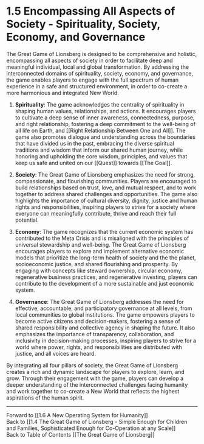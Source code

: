 # 1.5 Encompassing All Aspects of Society - Spirituality, Society, Economy, and Governance

The Great Game of Lionsberg is designed to be comprehensive and holistic, encompassing all aspects of society in order to facilitate deep and meaningful individual, local and global transformation. By addressing the interconnected domains of spirituality, society, economy, and governance, the game enables players to engage with the full spectrum of human experience in a safe and structured environment, in order to co-create a more harmonious and integrated New World.

1.  **Spirituality**: The game acknowledges the centrality of spirituality in shaping human values, relationships, and actions. It encourages players to cultivate a deep sense of inner awareness, connectedness, purpose, and right relationship, fostering a deep commitment to the well-being of all life on Earth, and [[Right Relationship Between One and All]].  The game also promotes dialogue and understanding across the boundaries that have divided us in the past, embracing the diverse spiritual traditions and wisdom that inform our shared human journey, while honoring and upholding the core wisdom, principles, and values that keep us safe and united on our [[Quest]] towards [[The Goal]]. 
    
2.  **Society**: The Great Game of Lionsberg emphasizes the need for strong, compassionate, and flourishing communities. Players are encouraged to build relationships based on trust, love, and mutual respect, and to work together to address shared challenges and opportunities. The game also highlights the importance of cultural diversity, dignity, justice and human rights and responsibilities, inspiring players to strive for a society where everyone can meaningfully contribute, thrive and reach their full potential.
    
3.  **Economy**: The game recognizes that the current economic system has contributed to the Meta Crisis and is misaligned with the principles of universal stewardship and well-being. The Great Game of Lionsberg encourages players to explore and implement alternative economic models that prioritize the long-term health of society and the the planet, socioeconomic justice, and shared flourishing and prosperity. By engaging with concepts like steward ownership, circular economy, regenerative business practices, and regenerative investing, players can contribute to the development of a more sustainable and just economic system.
    
4.  **Governance**: The Great Game of Lionsberg addresses the need for effective, accountable, and participatory governance at all levels, from local communities to global institutions. The game empowers players to become active citizens and decision-makers, fostering a sense of shared responsibility and collective agency in shaping the future. It also emphasizes the importance of transparency, collaboration, and inclusivity in decision-making processes, inspiring players to strive for a world where power, rights, and responsibilities are distributed with justice, and all voices are heard.
    

By integrating all four pillars of society, the Great Game of Lionsberg creates a rich and dynamic landscape for players to explore, learn, and grow. Through their engagement with the game, players can develop a deeper understanding of the interconnected challenges facing humanity and work together to co-create a New World that reflects the highest aspirations of the human spirit.

____

Forward to [[1.6 A New Operating System for Humanity]]  
Back to [[1.4 The Great Game of Lionsberg - Simple Enough for Children and Families, Sophisticated Enough for Co-Operation at any Scale]]  
Back to Table of Contents [[The Great Game of Lionsberg]]  
